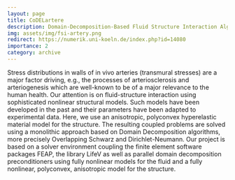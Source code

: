 ```yaml
---
layout: page
title: CoDELartere
description: Domain-Decomposition-Based Fluid Structure Interaction Algorithms for Highly Nonlinear and Anisotropic Elastic Arterial Wall Models in 3D
img: assets/img/fsi-artery.png
redirect: https://numerik.uni-koeln.de/index.php?id=14080
importance: 2
category: archive
---
```


Stress distributions in walls of in vivo arteries (transmural stresses) are a major factor driving, e.g., the processes of arteriosclerosis and arteriogenesis which are well-known to be of a major relevance to the human health. Our attention is on fluid-structure interaction using sophisticated nonlinear structural models. Such models have been developed in the past and their parameters have been adapted to experimental data. Here, we use an anisotropic, polyconvex hyperelastic material model for the structure. The resulting coupled problems are solved using a monolithic approach based on Domain Decomposition algorithms, more precisely Overlapping Schwarz and Dirichlet-Neumann. Our project is based on a solver environment coupling the finite element software packages FEAP, the library LifeV as well as parallel domain decomposition preconditioners using fully nonlinear models for the fluid and a fully nonlinear, polyconvex, anisotropic model for the structure.
